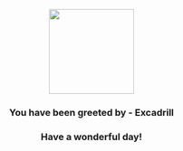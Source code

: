 <p align="center">
    <img src="https://raw.githubusercontent.com/PokeAPI/sprites/master/sprites/pokemon/530.png" width="150" height="150">
</p>
<h3 align="center">You have been greeted by - <b>Excadrill</b></h3>
<h3 align="center">Have a wonderful day!</h3>
